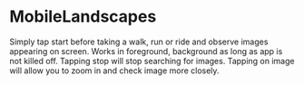 # MobileLandscapes

Simply tap start before taking a walk, run or ride and observe images appearing on screen. Works in foreground, background as long as app is not killed off. Tapping stop will stop searching for images. Tapping on image will allow you to zoom in and check image more closely.